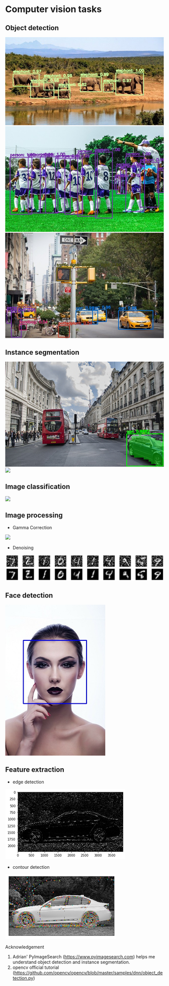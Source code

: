 # Computer vision tasks

## Object detection
<img src='object_detection/output_images/image_detection_0.jpg'>

<img src='object_detection/output_images/image_detection_1.jpg'>

<img src='object_detection/output_images/image_detection_2.jpg'>

## Instance segmentation
<img src='instance_segmentation/animation/car1_detection.gif'>

<img src='instance_segmentation/animation/car2_detection.gif'>

## Image classification
<img src='image_classification/custom_dataset/pretrained_model/output_images/dog.jpg'>

## Image processing
- Gamma Correction
<img src='image_processing/output_images/gamma_corrected 2.0.png'>

- Denoising
<img src='image_processing/denoise_cnn/output_images/denoised_image.png'>

## Face detection
<img src='face_detection/output_images/face_detection.jpg'>

## Feature extraction
- edge detection
<img src='feature_extraction/output_images/edges.png'>

- contour detection
<img src='feature_extraction/output_images/contours.png'>



Acknowledgement
1. Adrian' PyImageSearch (https://www.pyimagesearch.com) helps me understand object detection and instance segmentation.
2. opencv official tutorial (https://github.com/opencv/opencv/blob/master/samples/dnn/object_detection.py)
